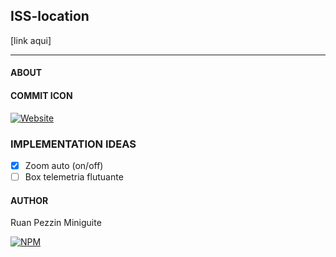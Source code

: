 ## ISS-location
[link aqui]

---
#### ABOUT



#### COMMIT ICON

[![Website](https://img.shields.io/website?down_color=292929&down_message=404&style=for-the-badge&up_color=292929&up_message=GitCommit&url=https%3A%2F%2Fgithub.com%2FRuanMiniguite%2FCommit-Message)](https://github.com/RuanMiniguite/Commit-Message)

### IMPLEMENTATION IDEAS
- [x] Zoom auto (on/off)
- [ ] Box telemetria flutuante

####  AUTHOR

Ruan Pezzin Miniguite

[![NPM](https://img.shields.io/cocoapods/l/m?down_color=292929&up_color=292929&style=for-the-badge)]("https://github.com/RuanMiniguite/ISS-location/blob/9a2b434e56e7f2912b044c63e887c1a360405fc2/LICENSE")